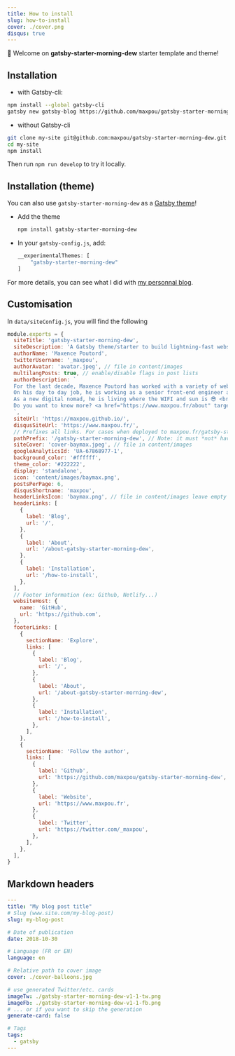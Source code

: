 ```yaml
---
title: How to install
slug: how-to-install
cover: ./cover.png
disqus: true
---
```


👋 Welcome on **gatsby-starter-morning-dew** starter template and theme!

## Installation

* with Gatsby-cli: 
  
```bash
npm install --global gatsby-cli
gatsby new gatsby-blog https://github.com/maxpou/gatsby-starter-morning-dew
```

* without Gatsby-cli

```bash
git clone my-site git@github.com:maxpou/gatsby-starter-morning-dew.git
cd my-site
npm install
```

Then run `npm run develop` to try it locally.

## Installation (theme)

You can also use `gatsby-starter-morning-dew` as a [Gatsby theme](https://www.gatsbyjs.org/blog/2018-11-11-introducing-gatsby-themes/)!

* Add the theme
  ```bash
  npm install gatsby-starter-morning-dew
  ```
* In your `gatsby-config.js`, add:
  ```js
  __experimentalThemes: [
      "gatsby-starter-morning-dew"
  ]
  ```

For more details, you can see what I did with [my personnal blog](https://github.com/maxpou/maxpou.fr).

## Customisation

In `data/siteConfig.js`, you will find the following

```js
module.exports = {
  siteTitle: 'gatsby-starter-morning-dew',
  siteDescription: 'A Gatsby theme/starter to build lightning-fast websites',
  authorName: 'Maxence Poutord',
  twitterUsername: '_maxpou',
  authorAvatar: 'avatar.jpeg', // file in content/images
  multilangPosts: true, // enable/disable flags in post lists
  authorDescription: `
  For the last decade, Maxence Poutord has worked with a variety of web technologies. He is currently focused on front-end development.
  On his day to day job, he is working as a senior front-end engineer at VSware. He is also a frequent tech speaker and a mentor.
  As a new digital nomad, he is living where the WIFI and sun is 😎 <br>
  Do you want to know more? <a href="https://www.maxpou.fr/about" target="_blank">Visit my website!</a>
  `,
  siteUrl: 'https://maxpou.github.io/',
  disqusSiteUrl: 'https://www.maxpou.fr/',
  // Prefixes all links. For cases when deployed to maxpou.fr/gatsby-starter-morning-dew/
  pathPrefix: '/gatsby-starter-morning-dew', // Note: it must *not* have a trailing slash.
  siteCover: 'cover-baymax.jpeg', // file in content/images
  googleAnalyticsId: 'UA-67868977-1',
  background_color: '#ffffff',
  theme_color: '#222222',
  display: 'standalone',
  icon: 'content/images/baymax.png',
  postsPerPage: 6,
  disqusShortname: 'maxpou',
  headerLinksIcon: 'baymax.png', // file in content/images leave empty to disable
  headerLinks: [
    {
      label: 'Blog',
      url: '/',
    },
    {
      label: 'About',
      url: '/about-gatsby-starter-morning-dew',
    },
    {
      label: 'Installation',
      url: '/how-to-install',
    },
  ],
  // Footer information (ex: Github, Netlify...)
  websiteHost: {
    name: 'GitHub',
    url: 'https://github.com',
  },
  footerLinks: [
    {
      sectionName: 'Explore',
      links: [
        {
          label: 'Blog',
          url: '/',
        },
        {
          label: 'About',
          url: '/about-gatsby-starter-morning-dew',
        },
        {
          label: 'Installation',
          url: '/how-to-install',
        },
      ],
    },
    {
      sectionName: 'Follow the author',
      links: [
        {
          label: 'Github',
          url: 'https://github.com/maxpou/gatsby-starter-morning-dew',
        },
        {
          label: 'Website',
          url: 'https://www.maxpou.fr',
        },
        {
          label: 'Twitter',
          url: 'https://twitter.com/_maxpou',
        },
      ],
    },
  ],
}
```

## Markdown headers

```yaml
---
title: "My blog post title"
# Slug (www.site.com/my-blog-post)
slug: my-blog-post

# Date of publication
date: 2018-10-30

# Language (FR or EN)
language: en

# Relative path to cover image
cover: ./cover-balloons.jpg

# use generated Twitter/etc. cards
imageTw: ./gatsby-starter-morning-dew-v1-1-tw.png
imageFb: ./gatsby-starter-morning-dew-v1-1-fb.png
# ... or if you want to skip the generation
generate-card: false

# Tags
tags:
  - gatsby
---
```